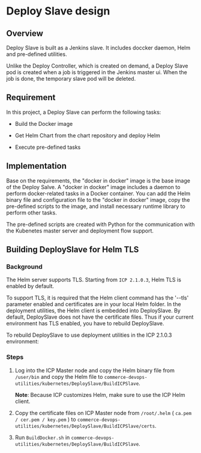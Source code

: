 # Deploy Slave design #

## Overview ##
Deploy Slave is built as a Jenkins slave. It includes doccker daemon, Helm and pre-defined utilities.

Unlike the Deploy Controller, which is created on demand, a Deploy Slave pod is created when a job is triggered in the Jenkins master ui. When the job is done, the temporary slave pod will be
deleted.

## Requirement ##

In this project, a Deploy Slave can perform the following tasks:

* Build the Docker image

* Get Helm Chart from the chart repository and deploy Helm

* Execute pre-defined tasks

## Implementation ##

Base on the requirements, the "docker in docker" image is the base image of the Deploy Salve. A "docker in docker" image includes a daemon to perform docker-related tasks in a Docker container. You can add the Helm binary file and configuration file
to the "docker in docker" image, copy the pre-defined scripts to the image, and install necessary runtime library to perform other tasks.

The pre-defined scripts are created with Python for the communication with the Kubenetes master server and deployment flow support.

## Building DeploySlave for Helm TLS ##

### Background ###

The Helm server supports TLS. Starting from `ICP 2.1.0.3`, Helm TLS is enabled by default.

To support TLS, it is required that the Helm client command has the '--tls' parameter enabled and certificates are in your local Helm folder. In the deployment utilities, the Helm client is embedded into DeploySlave. By default, DeploySlave does not have the certificate files. Thus if your current environment has TLS enabled, you have to rebuild DeploySlave.

To rebuild DeploySlave to use deployment utilities in the ICP 2.1.0.3 environment:

### Steps ###

1. Log into the ICP Master node and copy the Helm binary file from `/user/bin` and copy the Helm file to `commerce-devops-utilities/kubernetes/DeploySlave/BuildICPSlave`.

   **Note**: Because ICP customizes Helm, make sure to use the ICP Helm client.
2. Copy the certificate files on ICP Master node from `/root/.helm` ( `ca.pem / cer.pem / key.pem` ) to `commerce-devops-utilities/kubernetes/DeploySlave/BuildICPSlave/certs`.
3. Run `BuildDocker.sh` in `commerce-devops-utilities/kubernetes/DeploySlave/BuildICPSlave`.
